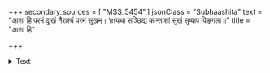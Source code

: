 +++
secondary_sources = [ "MSS_5454",]
jsonClass = "Subhaashita"
text = "आशा हि परमं दुःखं नैराश्यं परमं सुखम्।  \nयथा सञ्छिद्य कान्ताशां सुखं सुष्वाप पिङ्गला॥"
title = "आशा हि"

+++

<details><summary>Text</summary>

आशा हि परमं दुःखं नैराश्यं परमं सुखम्।  
यथा सञ्छिद्य कान्ताशां सुखं सुष्वाप पिङ्गला॥
</details>
